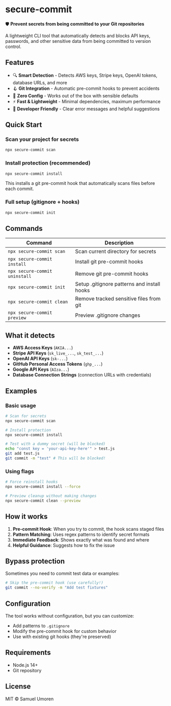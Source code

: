 # secure-commit

🛡️ **Prevent secrets from being committed to your Git repositories**

A lightweight CLI tool that automatically detects and blocks API keys, passwords, and other sensitive data from being committed to version control.

## Features

- 🔍 **Smart Detection** - Detects AWS keys, Stripe keys, OpenAI tokens, database URLs, and more
- 🪝 **Git Integration** - Automatic pre-commit hooks to prevent accidents
- 🚀 **Zero Config** - Works out of the box with sensible defaults
- ⚡ **Fast & Lightweight** - Minimal dependencies, maximum performance
- 🎯 **Developer Friendly** - Clear error messages and helpful suggestions

## Quick Start

### Scan your project for secrets

```bash
npx secure-commit scan
```

### Install protection (recommended)

```bash
npx secure-commit install
```

This installs a git pre-commit hook that automatically scans files before each commit.

### Full setup (gitignore + hooks)

```bash
npx secure-commit init
```

## Commands

| Command | Description |
|---------|-------------|
| `npx secure-commit scan` | Scan current directory for secrets |
| `npx secure-commit install` | Install git pre-commit hooks |
| `npx secure-commit uninstall` | Remove git pre-commit hooks |
| `npx secure-commit init` | Setup .gitignore patterns and install hooks |
| `npx secure-commit clean` | Remove tracked sensitive files from git |
| `npx secure-commit preview` | Preview .gitignore changes |

## What it detects

- **AWS Access Keys** (`AKIA...`)
- **Stripe API Keys** (`sk_live_...`, `sk_test_...`)
- **OpenAI API Keys** (`sk-...`)
- **GitHub Personal Access Tokens** (`ghp_...`)
- **Google API Keys** (`AIza...`)
- **Database Connection Strings** (connection URLs with credentials)

## Examples

### Basic usage
```bash
# Scan for secrets
npx secure-commit scan

# Install protection
npx secure-commit install

# Test with a dummy secret (will be blocked)
echo "const key = 'your-api-key-here'" > test.js
git add test.js
git commit -m "test" # This will be blocked!
```

### Using flags
```bash
# Force reinstall hooks
npx secure-commit install --force

# Preview cleanup without making changes
npx secure-commit clean --preview
```

## How it works

1. **Pre-commit Hook**: When you try to commit, the hook scans staged files
2. **Pattern Matching**: Uses regex patterns to identify secret formats
3. **Immediate Feedback**: Shows exactly what was found and where
4. **Helpful Guidance**: Suggests how to fix the issue

## Bypass protection

Sometimes you need to commit test data or examples:

```bash
# Skip the pre-commit hook (use carefully!)
git commit --no-verify -m "Add test fixtures"
```

## Configuration

The tool works without configuration, but you can customize:

- Add patterns to `.gitignore` 
- Modify the pre-commit hook for custom behavior
- Use with existing git hooks (they're preserved)

## Requirements

- Node.js 14+
- Git repository

## License

MIT © Samuel Umoren